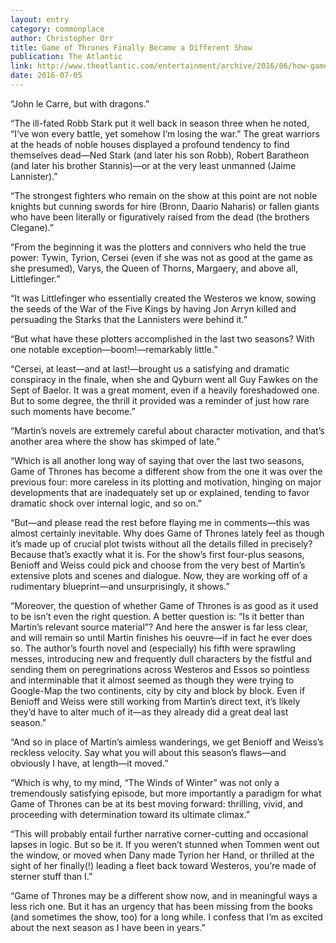 ```yaml
---
layout: entry
category: commonplace
author: Christopher Orr
title: Game of Thrones Finally Became a Different Show
publication: The Atlantic
link: http://www.theatlantic.com/entertainment/archive/2016/06/how-game-of-thrones-became-a-different-show/489305/
date: 2016-07-05
---
```


“John le Carre, but with dragons.”

“The ill-fated Robb Stark put it well back in season three when he noted, “I’ve won every battle, yet somehow I’m losing the war.” The great warriors at the heads of noble houses displayed a profound tendency to find themselves dead—Ned Stark (and later his son Robb), Robert Baratheon (and later his brother Stannis)—or at the very least unmanned (Jaime Lannister).”

“The strongest fighters who remain on the show at this point are not noble knights but cunning swords for hire (Bronn, Daario Naharis) or fallen giants who have been literally or figuratively raised from the dead (the brothers Clegane).”

“From the beginning it was the plotters and connivers who held the true power: Tywin, Tyrion, Cersei (even if she was not as good at the game as she presumed), Varys, the Queen of Thorns, Margaery, and above all, Littlefinger.”

“It was Littlefinger who essentially created the Westeros we know, sowing the seeds of the War of the Five Kings by having Jon Arryn killed and persuading the Starks that the Lannisters were behind it.”

“But what have these plotters accomplished in the last two seasons? With one notable exception—boom!—remarkably little.”

“Cersei, at least—and at last!—brought us a satisfying and dramatic conspiracy in the finale, when she and Qyburn went all Guy Fawkes on the Sept of Baelor. It was a great moment, even if a heavily foreshadowed one. But to some degree, the thrill it provided was a reminder of just how rare such moments have become.”

“Martin’s novels are extremely careful about character motivation, and that’s another area where the show has skimped of late.”

“Which is all another long way of saying that over the last two seasons, Game of Thrones has become a different show from the one it was over the previous four: more careless in its plotting and motivation, hinging on major developments that are inadequately set up or explained, tending to favor dramatic shock over internal logic, and so on.”

“But—and please read the rest before flaying me in comments—this was almost certainly inevitable. Why does Game of Thrones lately feel as though it’s made up of crucial plot twists without all the details filled in precisely? Because that’s exactly what it is. For the show’s first four-plus seasons, Benioff and Weiss could pick and choose from the very best of Martin’s extensive plots and scenes and dialogue. Now, they are working off of a rudimentary blueprint—and unsurprisingly, it shows.”

“Moreover, the question of whether Game of Thrones is as good as it used to be isn’t even the right question. A better question is: “Is it better than Martin’s relevant source material”? And here the answer is far less clear, and will remain so until Martin finishes his oeuvre—if in fact he ever does so. The author’s fourth novel and (especially) his fifth were sprawling messes, introducing new and frequently dull characters by the fistful and sending them on peregrinations across Westeros and Essos so pointless and interminable that it almost seemed as though they were trying to Google-Map the two continents, city by city and block by block. Even if Benioff and Weiss were still working from Martin’s direct text, it’s likely they’d have to alter much of it—as they already did a great deal last season.”

“And so in place of Martin’s aimless wanderings, we get Benioff and Weiss’s reckless velocity. Say what you will about this season’s flaws—and obviously I have, at length—it moved.”

“Which is why, to my mind, “The Winds of Winter” was not only a tremendously satisfying episode, but more importantly a paradigm for what Game of Thrones can be at its best moving forward: thrilling, vivid, and proceeding with determination toward its ultimate climax.”

“This will probably entail further narrative corner-cutting and occasional lapses in logic. But so be it. If you weren’t stunned when Tommen went out the window, or moved when Dany made Tyrion her Hand, or thrilled at the sight of her finally(!) leading a fleet back toward Westeros, you’re made of sterner stuff than I.”

“Game of Thrones may be a different show now, and in meaningful ways a less rich one. But it has an urgency that has been missing from the books (and sometimes the show, too) for a long while. I confess that I’m as excited about the next season as I have been in years.”

